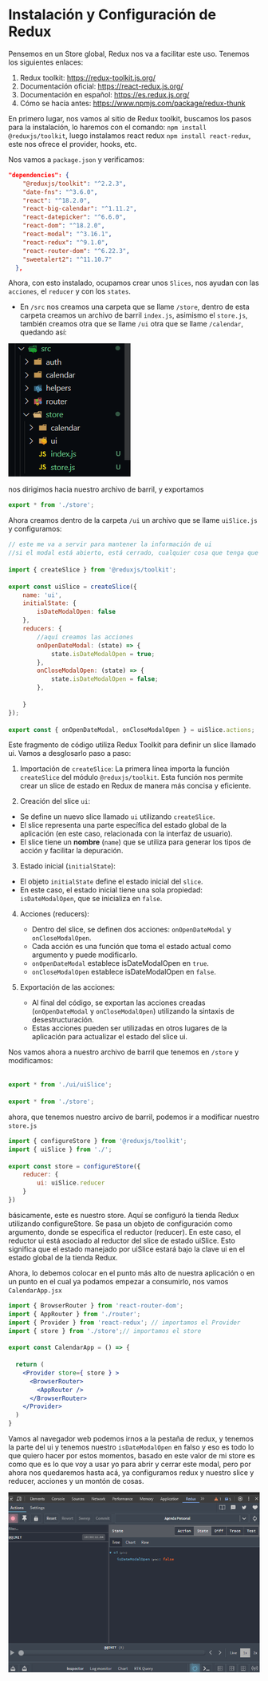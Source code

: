 # Instalación y Configuración de Redux
Pensemos en un Store global, Redux nos va a facilitar este uso.
Tenemos los siguientes enlaces:
1. Redux toolkit: https://redux-toolkit.js.org/
2. Documentación oficial: https://react-redux.js.org/ 
3. Documentación en español: https://es.redux.js.org/
4. Cómo se hacía antes: https://www.npmjs.com/package/redux-thunk

En primero lugar, nos vamos al sitio de Redux toolkit, buscamos los pasos para la instalación, lo haremos con el comando: `npm install @reduxjs/toolkit`, luego instalamos react redux `npm install react-redux`, este nos ofrece el provider, hooks, etc.

Nos vamos a `package.json` y verificamos:
```json
"dependencies": {
    "@reduxjs/toolkit": "^2.2.3",
    "date-fns": "^3.6.0",
    "react": "^18.2.0",
    "react-big-calendar": "^1.11.2",
    "react-datepicker": "^6.6.0",
    "react-dom": "^18.2.0",
    "react-modal": "^3.16.1",
    "react-redux": "^9.1.0",
    "react-router-dom": "^6.22.3",
    "sweetalert2": "^11.10.7"
  },
```

Ahora, con esto instalado, ocupamos crear unos `Slices`, nos ayudan con las `acciones`, el `reducer` y con los `states`.

- En `/src` nos creamos una carpeta que se llame `/store`, dentro de esta carpeta creamos un archivo de barril `index.js`, asimismo el `store.js`, también creamos otra que se llame `/ui` otra que se llame `/calendar`, quedando así:

![alt text](image.png)

nos dirigimos hacia nuestro archivo de barril, y exportamos
```js
export * from './store';
```

Ahora creamos dentro de la carpeta `/ui` un archivo que se llame `uiSlice.js` y configuramos:
```jsx
// este me va a servir para mantener la información de ui
//si el modal está abierto, está cerrado, cualquier cosa que tenga que ver nuestra UI

import { createSlice } from '@reduxjs/toolkit';

export const uiSlice = createSlice({
    name: 'ui',
    initialState: {
        isDateModalOpen: false
    },
    reducers: {
        //aquí creamos las acciones
        onOpenDateModal: (state) => {
            state.isDateModalOpen = true;
        },
        onCloseModalOpen: (state) => {
            state.isDateModalOpen = false;
        },

    }
});

export const { onOpenDateModal, onCloseModalOpen } = uiSlice.actions;
```

Este fragmento de código utiliza Redux Toolkit para definir un slice llamado ui. Vamos a desglosarlo paso a paso:

1. Importación de `createSlice`: La primera línea importa la función `createSlice` del módulo `@reduxjs/toolkit`. Esta función nos permite crear un slice de estado en Redux de manera más concisa y eficiente.

2. Creación del slice `ui`: 
- Se define un nuevo slice llamado `ui` utilizando `createSlice`.
- El slice representa una parte específica del estado global de la aplicación (en este caso, relacionada con la interfaz de usuario). 
- El slice tiene un **nombre** (`name`) que se utiliza para generar los tipos de acción y facilitar la depuración.

3. Estado inicial (`initialState`):
- El objeto `initialState` define el estado inicial del `slice`.
- En este caso, el estado inicial tiene una sola propiedad: `isDateModalOpen`, que se inicializa en `false`.

4. Acciones (reducers):
    - Dentro del slice, se definen dos acciones: `onOpenDateModal` y `onCloseModalOpen`.
    - Cada acción es una función que toma el estado actual como argumento y puede modificarlo.
    -  `onOpenDateModal` establece isDateModalOpen en `true`.
    - `onCloseModalOpen` establece isDateModalOpen en `false`.

5. Exportación de las acciones:
    - Al final del código, se exportan las acciones creadas (`onOpenDateModal` y `onCloseModalOpen`) utilizando la sintaxis de desestructuración.
    - Estas acciones pueden ser utilizadas en otros lugares de la aplicación para actualizar el estado del slice ui.

Nos vamos ahora a nuestro archivo de barril que tenemos en `/store` y modificamos:
```js

export * from './ui/uiSlice';

export * from './store';

``` 

ahora, que tenemos nuestro arcivo de barril, podemos ir a modificar nuestro `store.js`
```jsx
import { configureStore } from '@reduxjs/toolkit';
import { uiSlice } from './';

export const store = configureStore({
    reducer: {
        ui: uiSlice.reducer
    }
})
``` 

básicamente, este es nuestro store.
Aquí se configuró la tienda Redux utilizando configureStore. Se pasa un objeto de configuración como argumento, donde se especifica el reductor (reducer). En este caso, el reductor ui está asociado al reductor del slice de estado uiSlice. Esto significa que el estado manejado por uiSlice estará bajo la clave ui en el estado global de la tienda Redux.

Ahora, lo debemos colocar en el punto más alto de nuestra aplicación o en un punto en el cual ya podamos empezar a consumirlo, nos vamos `CalendarApp.jsx`

```jsx
import { BrowserRouter } from 'react-router-dom';
import { AppRouter } from './router';
import { Provider } from 'react-redux'; // importamos el Provider
import { store } from './store';// importamos el store

export const CalendarApp = () => {

  return (
    <Provider store={ store } >
      <BrowserRouter>
        <AppRouter />
      </BrowserRouter>
    </Provider>
  )
}
```

Vamos al navegador web podemos irnos a la pestaña de redux, y tenemos la parte del ui y tenemos nuestro `isDateModalOpen` en falso y eso es todo lo que quiero hacer por estos momentos, basado en este valor de mi store es como que es lo que voy a usar yo para abrir y cerrar este modal, pero por ahora nos quedaremos hasta acá, ya configuramos redux y nuestro slice y reducer, acciones y un montón de cosas.

![alt text](image-1.png)